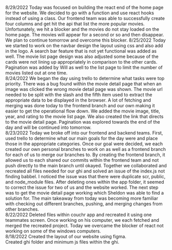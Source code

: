 8/29/2022
Today was focused on building the react end of the home page for the website.  We decided to go with a function and use react hooks instead of using a class.  Our frontend team was able to successfully create four columns and get hit the api that list the more popular movies.  Unfortunately, we hit a blocker and the movies do not stay loaded on the home page.  The movies will appear for a second or so and then disappear.  We plan to continue tomorrow and overcome this blocker. 
8/25/2022
Today we started to work on the navbar design the layout using css and also add in the logo.  A search bar feature that is not yet functional was added as well.  The movie list page design was also adjusted some because of the cards were not lining up appropriately in comparison to the other cards.  Pagination was added by Will as well to the list page to limit the number of movies listed out at one time.  
8/24/2022
We began the day using trello to determine what tasks were top priority.  There was a bug found within the movie detail page that when an image was clicked the wrong movie detail page was shown.  The movie url needed to be split with the slash and the fifth item used to extract the appropriate data to be displayed in the browser.  A lot of fetching and merging was done today to the frontend branch and our own making it easier to get the operational flow down.  We added the movie image, title, year, and rating to the movie list page.  We also created the link that directs to the movie detail page.  Pagination was explored towards the end of the day and will be continued into tomorrow.  
8/23/2022
Today we broke off into our frontend and backend teams.  First, used trello to determine what our main goals for the day were and place those in the appropriate categories.  Once our goal were decided, we each created our own personal branches to work on as well as a frontend branch for each of us to merge our branches to.  By creating the frontend branch, it allowed us to each shared our commits within the frontend team and not push directly to the main branch until okayed.  Together we collaborated and recreated all files needed for our ghi and solved an issue of the index.js not finding babbel.  I noticed the issue was that there were duplicate scr, public, and node_module files.  After deleting ones within the app folder, it seemed to correct the issue for two of us and the website worked.  The next step was to get the movie detail page working which Sheldon was able to find a solution for.  The main takeaway from today was becoming more familiar with checking out different branches, pushing, and merging changes from other branches.  
8/22/2022
Deleted files within couchr app and recreated it using one teammates screen.  Once working on his computer, we each fetched and merged the recreated project.  Today we overcame the blocker of react not working on some of the windows computers.  
8/18/2022
Created the layout of our website using figma.  
Created ghi folder and minimum js files within the ghi. 

